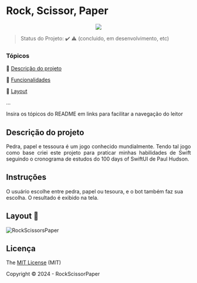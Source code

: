 <h1>Rock, Scissor, Paper</h1> 

<p align="center">
  <img src="https://img.shields.io/badge/swift-F54A2A?style=for-the-badge&logo=swift&logoColor=white"/>
</p>

> Status do Projeto: :heavy_check_mark: :warning: (concluido, em desenvolvimento, etc)

### Tópicos 

:small_blue_diamond: [Descrição do projeto](#descrição-do-projeto)

:small_blue_diamond: [Funcionalidades](#funcionalidades)

:small_blue_diamond: [Layout](#deploy-da-aplicação-dash)

... 

Insira os tópicos do README em links para facilitar a navegação do leitor

## Descrição do projeto 

<p align="justify">
  Pedra, papel e tessoura é um jogo conhecido mundialmente. Tendo tal jogo como base criei este projeto para praticar minhas habilidades de Swift seguindo o cronograma de estudos do 100 days of SwiftUI de Paul Hudson.
</p>

## Instruções

O usuário escolhe entre pedra, papel ou tesoura, e o bot também faz sua escolha. O resultado é exibido na tela.

## Layout :dash:

![RockScissorsPaper](https://github.com/vitorjsss/RockScissorPaper/assets/113487173/b41f1fc4-6546-4006-9a85-8aca63f545ac)

## Licença 

The [MIT License]() (MIT)

Copyright :copyright: 2024 - RockScissorPaper
